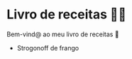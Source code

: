 # Livro de receitas :woman_cook:

Bem-vind@ ao meu livro de receitas :wave:

- Strogonoff de frango
